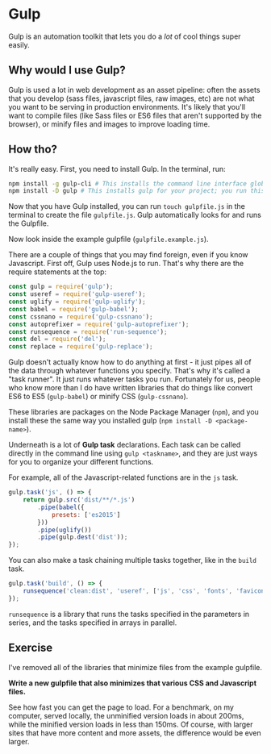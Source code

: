 # Gulp

Gulp is an automation toolkit that lets you do a *lot* of cool things super
easily.

## Why would I use Gulp?

Gulp is used a lot in web development as an asset pipeline: often the assets
that you develop (sass files, javascript files, raw images, etc) are not what
you want to be serving in production environments. It's likely that you'll want
to compile files (like Sass files or ES6 files that aren't supported by the
browser), or minify files and images to improve loading time.

## How tho?

It's really easy. First, you need to install Gulp. In the terminal, run:

```bash
npm install -g gulp-cli # This installs the command line interface globally: you only need to run this once.
npm install -D gulp # This installs gulp for your project; you run this for every project you make. 
```

Now that you have Gulp installed, you can run `touch gulpfile.js` in the
terminal to create the file `gulpfile.js`. Gulp automatically looks for and runs
the Gulpfile.

Now look inside the example gulpfile (`gulpfile.example.js`).

There are a couple of things that you may find foreign, even if you know
Javascript. First off, Gulp uses Node.js to run. That's why there are the
require statements at the top:

```js
const gulp = require('gulp');
const useref = require('gulp-useref');
const uglify = require('gulp-uglify');
const babel = require('gulp-babel');
const cssnano = require('gulp-cssnano');
const autoprefixer = require('gulp-autoprefixer');
const runsequence = require('run-sequence');
const del = require('del');
const replace = require('gulp-replace');
```

Gulp doesn't actually know how to do anything at first - it just pipes all of
the data through whatever functions you specify. That's why it's called a "task
runner". It just runs whatever tasks you run. Fortunately for us, people who
know more than I do have written libraries that do things like convert ES6 to
ES5 (`gulp-babel`) or minify CSS (`gulp-cssnano`).

These libraries are packages on the Node Package Manager (`npm`), and you
install these the same way you installed gulp (`npm install -D <package-name>`).

Underneath is a lot of **Gulp task** declarations. Each task can be called
directly in the command line using `gulp <taskname>`, and they are just ways for
you to organize your different functions.

For example, all of the Javascript-related functions are in the `js` task. 
```js
gulp.task('js', () => {
	return gulp.src('dist/**/*.js')
		.pipe(babel({
			presets: ['es2015']
		}))
		.pipe(uglify())
		.pipe(gulp.dest('dist'));
});
```

You can also make a task chaining multiple tasks together, like in the `build`
task.

```js
gulp.task('build', () => {
	runsequence('clean:dist', 'useref', ['js', 'css', 'fonts', 'favicon']);
});
```

`runsequence` is a library that runs the tasks specified in the parameters in
series, and the tasks specified in arrays in parallel.

## Exercise

I've removed all of the libraries that minimize files from the example gulpfile.

**Write a new gulpfile that also minimizes that various CSS and Javascript files.**

See how fast you can get the page to load. For a benchmark, on my computer,
served locally, the unminified version loads in about 200ms, while the minified
version loads in less than 150ms. Of course, with larger sites that have more
content and more assets, the difference would be even larger.
